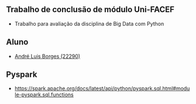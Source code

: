 ## Trabalho de conclusão de módulo Uni-FACEF

- Trabalho para avaliação da disciplina de Big Data com Python

## Aluno

- [André Luis Borges (22290)](https://github.com/Andre-Borges)

## Pyspark

- https://spark.apache.org/docs/latest/api/python/pyspark.sql.html#module-pyspark.sql.functions
